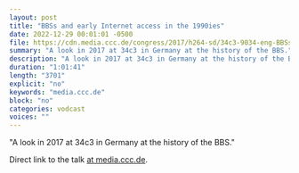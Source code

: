```yaml
---
layout: post
title: "BBSs and early Internet access in the 1990ies"
date: 2022-12-29 00:01:01 -0500
file: https://cdn.media.ccc.de/congress/2017/h264-sd/34c3-9034-eng-BBSs_and_early_Internet_access_in_the_1990ies_sd.mp4
summary: "A look in 2017 at 34c3 in Germany at the history of the BBS."
description: "A look in 2017 at 34c3 in Germany at the history of the BBS."
duration: "1:01:41"
length: "3701"
explicit: "no" 
keywords: "media.ccc.de"
block: "no" 
categories: vodcast
voices: ""
---
```


"A look in 2017 at 34c3 in Germany at the history of the BBS."

Direct link to the talk [at media.ccc.de](https://media.ccc.de/v/34c3-9034-bbss_and_early_internet_access_in_the_1990ies).
